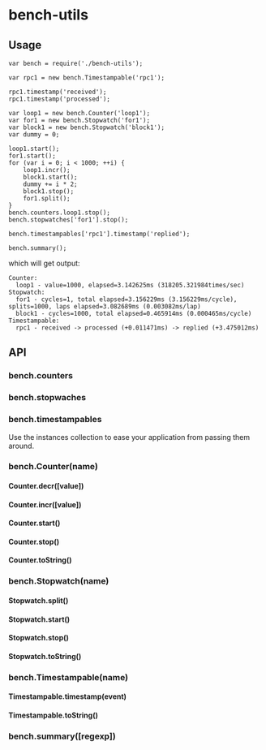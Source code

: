 # bench-utils

## Usage
```
var bench = require('./bench-utils');

var rpc1 = new bench.Timestampable('rpc1');

rpc1.timestamp('received');
rpc1.timestamp('processed');

var loop1 = new bench.Counter('loop1');
var for1 = new bench.Stopwatch('for1');
var block1 = new bench.Stopwatch('block1');
var dummy = 0;

loop1.start();
for1.start();
for (var i = 0; i < 1000; ++i) {
    loop1.incr();
    block1.start();
    dummy += i * 2;
    block1.stop();
    for1.split();
}
bench.counters.loop1.stop();
bench.stopwatches['for1'].stop();

bench.timestampables['rpc1'].timestamp('replied');

bench.summary();
```
which will get output:
```
Counter:
  loop1 - value=1000, elapsed=3.142625ms (318205.321984times/sec)
Stopwatch:
  for1 - cycles=1, total elapsed=3.156229ms (3.156229ms/cycle), splits=1000, laps elapsed=3.082689ms (0.003082ms/lap)
  block1 - cycles=1000, total elapsed=0.465914ms (0.000465ms/cycle)
Timestampable:
  rpc1 - received -> processed (+0.011471ms) -> replied (+3.475012ms)
```

## API
### bench.counters
### bench.stopwaches
### bench.timestampables
Use the instances collection to ease your application from passing
them around.
### bench.Counter(name)
#### Counter.decr([value])
#### Counter.incr([value])
#### Counter.start()
#### Counter.stop()
#### Counter.toString()
### bench.Stopwatch(name)
#### Stopwatch.split()
#### Stopwatch.start()
#### Stopwatch.stop()
#### Stopwatch.toString()
### bench.Timestampable(name)
#### Timestampable.timestamp(event)
#### Timestampable.toString()
### bench.summary([regexp])
